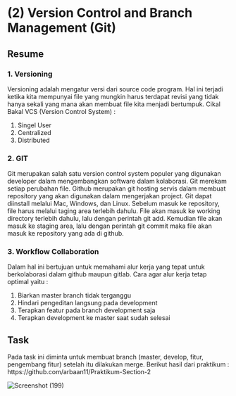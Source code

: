 <h1>(2) Version Control and Branch Management (Git)</h1>

<h2>Resume</h2>
<h3>1. Versioning</h3>
<p>
    Versioning adalah mengatur versi dari source code program. Hal ini terjadi ketika kita mempunyai file yang mungkin harus terdapat revisi yang tidak hanya sekali yang mana akan membuat file kita menjadi bertumpuk. 
    Cikal Bakal VCS (Version Control System) :
    <ol>
        <li>Singel User</li>
        <li>Centralized</li>
        <li>Distributed</li>
    </ol>

</p>

<h3>2. GIT</h3>
<p>
    Git merupakan salah satu version control system populer yang digunakan developer dalam mengembangkan software dalam kolaborasi. Git merekam setiap perubahan file. Github merupakan git hosting servis dalam membuat repository yang akan digunakan dalam mengerjakan project. Git dapat diinstall melalui Mac, Windows, dan Linux. Sebelum masuk ke repository, file harus melalui taging area terlebih dahulu. File akan masuk ke working directory terlebih dahulu, lalu dengan perintah git add. Kemudian file akan masuk ke staging area, lalu dengan perintah git commit maka file akan masuk ke repository yang ada di github.

<h3>3. Workflow Collaboration</h3>
<p>
    Dalam hal ini bertujuan untuk memahami alur kerja yang tepat untuk berkolaborasi dalam github maupun gitlab. Cara agar alur kerja tetap optimal yaitu :
    <ol>
        <li>Biarkan master branch tidak terganggu</li>
        <li>Hindari pengeditan langsung pada development</li>
        <li>Terapkan featur pada branch development saja</li>
        <li>Terapkan development ke master saat sudah selesai</li>
    </ol>
</p>

<h2>Task</h2>
<p>
    Pada task ini diminta untuk membuat branch (master, develop, fitur, pengembang fitur) setelah itu dilakukan merge.
    Berikut hasil dari praktikum :
    https://github.com/arbaan11/Praktikum-Section-2
</p>

![Screenshot (199)](https://user-images.githubusercontent.com/80687802/155081686-73a218c7-b4e4-436a-b32f-b3bb6d5288f1.png)
